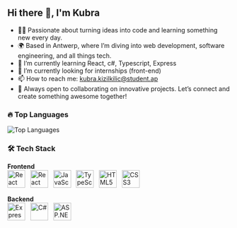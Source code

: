 ## Hi there 👋, I'm Kubra
- 👩‍🎓 Passionate about turning ideas into code and learning something new every day.
- 🌍 Based in Antwerp, where I’m diving into web development, software engineering, and all things tech.
- 🔧 I’m currently learning React, c#, Typescript, Express
- 👯 I’m currently looking for internships (front-end)
- 📫 How to reach me: kubra.kizilkilic@student.ap
- 🚀 Always open to collaborating on innovative projects. Let’s connect and create something awesome together!
<!--<table style="border: none;">
  <tr>
    <td style="border: none; padding-right: 10px;">
      <h2>📊 GitHub Stats </h2>
      <img src="https://github-readme-stats.vercel.app/api?username=kubra-kzlk&show_icons=true&theme=radical" alt="GitHub Stats" style="max-width: 50%;" />
    </td>
    <td style="border: none; padding-right: 10px;">
       <h2>🔥 Top Languages </h2>
      <img src="https://github-readme-stats.vercel.app/api/top-langs/?username=kubra-kzlk&layout=compact&langs_count=6&theme=radical" alt="Top Languages" style="max-width: 50%;" />
    </td>
  </tr>
</table>-->
  
<!--  ### 📊 GitHub Stats
![Your GitHub Stats](https://github-readme-stats.vercel.app/api?username=kubra-kzlk&show_icons=true&theme=radical)-->
### 🔥 Top Languages
![Top Languages](https://github-readme-stats.vercel.app/api/top-langs/?username=kubra-kzlk&layout=compact&langs_count=6&theme=radical)


### 🛠 Tech Stack
**Frontend**  
<img src="https://cdn.jsdelivr.net/gh/devicons/devicon/icons/react/react-original.svg" width="40" height="40" alt="React" /> &nbsp;
<img src="https://cdn.jsdelivr.net/gh/devicons/devicon/icons/react/react-original.svg" width="40" height="40" alt="React Native" /> &nbsp;
<img src="https://cdn.jsdelivr.net/gh/devicons/devicon/icons/javascript/javascript-original.svg" width="40" height="40" alt="JavaScript" /> &nbsp;
<img src="https://cdn.jsdelivr.net/gh/devicons/devicon/icons/typescript/typescript-original.svg" width="40" height="40" alt="TypeScript" /> &nbsp;
<img src="https://cdn.jsdelivr.net/gh/devicons/devicon/icons/html5/html5-original.svg" width="40" height="40" alt="HTML5" /> &nbsp;
<img src="https://cdn.jsdelivr.net/gh/devicons/devicon/icons/css3/css3-original.svg" width="40" height="40" alt="CSS3" />

**Backend**  
<img src="https://cdn.jsdelivr.net/gh/devicons/devicon/icons/express/express-original.svg" width="40" height="40" alt="Express" /> &nbsp;
<img src="https://cdn.jsdelivr.net/gh/devicons/devicon/icons/csharp/csharp-original.svg" width="40" height="40" alt="C#" /> &nbsp;
<img src="https://cdn.jsdelivr.net/gh/devicons/devicon/icons/dot-net/dot-net-original.svg" width="40" height="40" alt="ASP.NET" />


